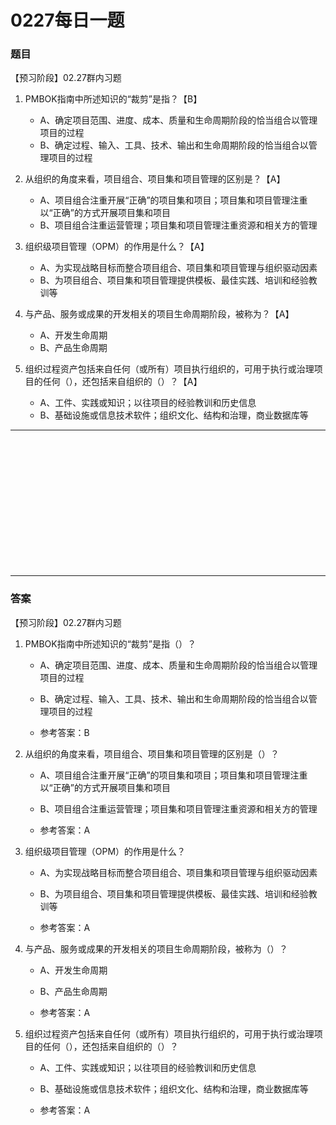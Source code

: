 # 0227每日一题
### 题目
【预习阶段】02.27群内习题

1. PMBOK指南中所述知识的“裁剪”是指？【B】
	- A、确定项目范围、进度、成本、质量和生命周期阶段的恰当组合以管理项目的过程
	- B、确定过程、输入、工具、技术、输出和生命周期阶段的恰当组合以管理项目的过程

2. 从组织的角度来看，项目组合、项目集和项目管理的区别是？【A】
	- A、项目组合注重开展“正确”的项目集和项目；项目集和项目管理注重以“正确”的方式开展项目集和项目
	- B、项目组合注重运营管理；项目集和项目管理注重资源和相关方的管理

3. 组织级项目管理（OPM）的作用是什么？【A】
	- A、为实现战略目标而整合项目组合、项目集和项目管理与组织驱动因素
	- B、为项目组合、项目集和项目管理提供模板、最佳实践、培训和经验教训等

4. 与产品、服务或成果的开发相关的项目生命周期阶段，被称为？【A】
	- A、开发生命周期
	- B、产品生命周期

5. 组织过程资产包括来自任何（或所有）项目执行组织的，可用于执行或治理项目的任何（），还包括来自组织的（）？【A】
	- A、工件、实践或知识；以往项目的经验教训和历史信息
	- B、基础设施或信息技术软件；组织文化、结构和治理，商业数据库等

<hr/>
<br/><br/><br/><br/><br/><br/><br/><br/><br/><br/><br/><br/>
<hr/>

### 答案
【预习阶段】02.27群内习题

1. PMBOK指南中所述知识的“裁剪”是指（）？
	- A、确定项目范围、进度、成本、质量和生命周期阶段的恰当组合以管理项目的过程
	- B、确定过程、输入、工具、技术、输出和生命周期阶段的恰当组合以管理项目的过程

	- 参考答案：B

2. 从组织的角度来看，项目组合、项目集和项目管理的区别是（）？
	- A、项目组合注重开展“正确”的项目集和项目；项目集和项目管理注重以“正确”的方式开展项目集和项目
	- B、项目组合注重运营管理；项目集和项目管理注重资源和相关方的管理

	- 参考答案：A

3. 组织级项目管理（OPM）的作用是什么？
	- A、为实现战略目标而整合项目组合、项目集和项目管理与组织驱动因素
	- B、为项目组合、项目集和项目管理提供模板、最佳实践、培训和经验教训等

	- 参考答案：A

4. 与产品、服务或成果的开发相关的项目生命周期阶段，被称为（）？
	- A、开发生命周期
	- B、产品生命周期

	- 参考答案：A

5. 组织过程资产包括来自任何（或所有）项目执行组织的，可用于执行或治理项目的任何（），还包括来自组织的（）？
	- A、工件、实践或知识；以往项目的经验教训和历史信息
	- B、基础设施或信息技术软件；组织文化、结构和治理，商业数据库等

	- 参考答案：A